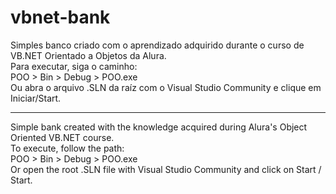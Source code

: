 # vbnet-bank
Simples banco criado com o aprendizado adquirido durante o curso de VB.NET Orientado a Objetos da Alura.<br/>
Para executar, siga o caminho:<br/>
POO > Bin > Debug > POO.exe<br/>
Ou abra o arquivo .SLN da raíz com o Visual Studio Community e clique em Iniciar/Start.<br/><hr>
Simple bank created with the knowledge acquired during Alura's Object Oriented VB.NET course. <br/>
To execute, follow the path: <br/>
POO > Bin > Debug > POO.exe <br/>
Or open the root .SLN file with Visual Studio Community and click on Start / Start.
